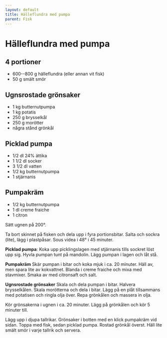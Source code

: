 ```yaml
---
layout: default
title: Hälleflundra med pumpa
parent: Fisk
---
```

# Hälleflundra med pumpa

## 4 portioner


- 600--800 g hälleflundra (eller annan vit fisk)
- 50 g smält smör

## Ugnsrostade grönsaker

- 1 kg butternutpumpa
- 1 kg potatis
- 250 g brysselkål
- 250 g morötter
- några stånd grönkål
  
## Picklad pumpa

- 1/2 dl 24% ättika
- 1 1/2 dl socker
- 3 1/2 dl vatten
- 1/2 kg butternutpumpa
- 1 stjärnanis

## Pumpakräm

- 1/2 kg butternutpumpa
- 1 dl creme fraiche
- 1 citron


Sätt ugnen på 200°.

Ta bort skinnet på fisken och dela upp i fyra portionsbitar. Salta och sockra (lite), lägg
i plastpåsar. Sous videa i 48° i 45 minuter.

**Picklad pumpa**: Koka upp picklingslagen med stjärnanis tills sockret löst upp sig.
Hyvla pumpan tunt på mandolin. Lägg pumpan i lagen och låt stå.

**Pumpakräm** Skär pumpan i bitar och koka mjuk i ca. 20 minuter. Häll av, men spara lite
av kokvattnet. Blanda i creme fraiche och mixa med stavmixer. Smaka av med citronsaft och
salt.

**Ugnsrostade grönsaker** Skala och dela pumpan i bitar. Halvera brysselkålen. Skala
morötterna och dela i bitar. Lägg på en plåt tillsammans med potatisen och ringla olja
över. Repa grönkålen och massera in olja.

Kör grönsakerna i ugnen i ca. 20 minuter. Lägg på grönkålen och kör 5 minuter till.

Lägg upp i djupa tallrikar. Grönsaker i botten med en klick pumpakräm vid sidan. Toppa
med fisk, sedan picklad pumpa. Rostad grönkål överst. Häll lite smält smör i varje tallrik
och servera.